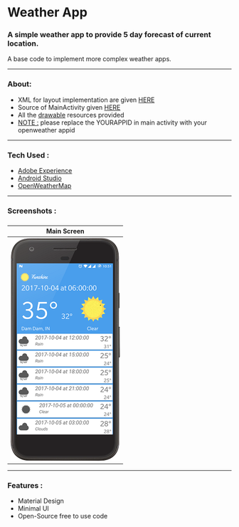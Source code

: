 # Weather App

### A simple weather app to provide 5 day forecast of current location.

A base code to implement more complex weather apps.

------



### About:

- XML for layout implementation are given  [HERE](https://github.com/g0621/Android-Projects/blob/master/Weather%20App/src/main/res/layout/)
- Source of MainActivity  given [HERE](https://github.com/g0621/Android-Projects/blob/master/Weather%20App/src/main/java/com/example/gyan/funshine/activities/WeatherActivity.java)
- All the [drawable](https://github.com/g0621/Android-Projects/blob/master/Weather%20App/src/main/res/)  resources provided
- [NOTE :](#) please replace the YOURAPPID in main activity with your openweather appid

------

### Tech Used :

- [Adobe Experience](http://www.adobe.com/in/products/experience-design.html)
- [Android Studio](https://developer.android.com/studio/index.html)
- [OpenWeatherMap](https://openweathermap.org)

------

### Screenshots :

###  

| Main Screen                              |
| ---------------------------------------- |
| ![MainScreen](https://github.com/g0621/Android-Projects/blob/master/Weather%20App/Screenshots/mainscreen.png?raw=true) |

------



### Features : 

- Material Design
- Minimal UI
- Open-Source free to use code

[^All codes are free to use along with resources provided  just mention repo link while using]: 
